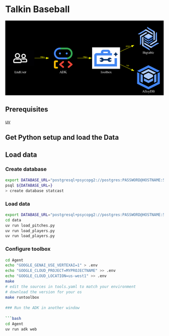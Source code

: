# Talkin Baseball

![map](./docs/diagram.png)

## Prerequisites
[uv](https://docs.astral.sh/uv/getting-started/installation/)


## Get Python setup and load the Data


## Load data

### Create database

```bash
export DATABASE_URL="postgresql+psycopg2://postgres:PASSWORD@HOSTNAME:5432/postgres"
psql ${DATABASE_URL=} 
> create database statcast
```

### Load data

```bash
export DATABASE_URL="postgresql+psycopg2://postgres:PASSWORD@HOSTNAME:5432/statcast"
cd data
uv run load_pitches.py
uv run load_players.py
uv run load_players.py
```

### Configure toolbox

```bash
cd Agent
echo "GOOGLE_GENAI_USE_VERTEXAI=1" > .env
echo "GOOGLE_CLOUD_PROJECT=MYPROJECTNAME" >> .env
echo "GOOGLE_CLOUD_LOCATION=us-west1" >> .env
make
# edit the sources in tools.yaml to match your environment
# download the version for your os
make runtoolbox

### Run the ADK in another window

```bash
cd Agent
uv run adk web
```



```



